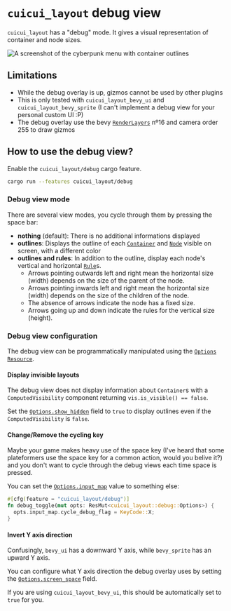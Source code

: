 # `cuicui_layout` debug view

`cuicui_layout` has a "debug" mode. It gives a visual representation of container
and node sizes.

![A screenshot of the cyberpunk menu with container outlines](https://user-images.githubusercontent.com/26321040/272255534-4cb44a1f-09c9-414e-870c-f5ebc3a468f6.jpg)

## Limitations

- While the debug overlay is up, gizmos cannot be used by other plugins
- This is only tested with `cuicui_layout_bevy_ui` and `cuicui_layout_bevy_sprite`
  (I can't implement a debug view for your personal custom UI :P)
- The debug overlay use the bevy [`RenderLayers`] nº16 and camera order 255 to draw gizmos

## How to use the debug view?

Enable the `cuicui_layout/debug` cargo feature.

```sh
cargo run --features cuicui_layout/debug
```

### Debug view mode

There are several view modes, you cycle through them by pressing the space bar:

- **nothing** (default): There is no additional informations displayed
- **outlines**: Displays the outline of each [`Container`] and [`Node`] visible
  on screen, with a different color
- **outlines and rules**: In addition to the outline, display each node's vertical
  and horizontal [`Rule`]s.
  - Arrows pointing outwards left and right mean the horizontal size (width) depends on
    the size of the parent of the node.
  - Arrows pointing inwards left and right mean the horizontal size (width) depends on
    the size of the children of the node.
  - The absence of arrows indicate the node has a fixed size.
  - Arrows going up and down indicate the rules for the vertical size (height).

### Debug view configuration

The debug view can be programmatically manipulated using the [`Options`] [`Resource`].

#### Display invisible layouts

The debug view does not display information about `Container`s with
a `ComputedVisibility` component returning `vis.is_visible() == false`.

Set the [`Options.show_hidden`] field to `true` to display outlines even if the
`ComputedVisibility` is `false`.

#### Change/Remove the cycling key

Maybe your game makes heavy use of the space key (I've heard that some plateformers use
the space key for a common action, would you belive it?) and you don't want to cycle
through the debug views each time space is pressed.

You can set the [`Options.input_map`] value to something else:

```rust
#[cfg(feature = "cuicui_layout/debug")]
fn debug_toggle(mut opts: ResMut<cuicui_layout::debug::Options>) {
  opts.input_map.cycle_debug_flag = KeyCode::X;
}
```

#### Invert Y axis direction

Confusingly, `bevy_ui` has a downward Y axis, while `bevy_sprite` has an upward
Y axis.

You can configure what Y axis direction the debug overlay uses by setting the
[`Options.screen_space`] field.

If you are using `cuicui_layout_bevy_ui`, this should be automatically set to
`true` for you.


[`Container`]: https://docs.rs/cuicui_layout/0.10.2/cuicui_layout/struct.Container.html
[`Node`]: https://docs.rs/cuicui_layout/0.10.2/cuicui_layout/enum.Node.html
[`Options`]: https://docs.rs/cuicui_layout/0.10.2/cuicui_layout/debug/struct.Options.html
[`Options.input_map`]: https://docs.rs/cuicui_layout/0.10.2/cuicui_layout/debug/struct.Options.html#structfield.input_map
[`Options.screen_space`]: https://docs.rs/cuicui_layout/0.10.2/cuicui_layout/debug/struct.Options.html#structfield.screen_space
[`Options.show_hidden`]: https://docs.rs/cuicui_layout/0.10.2/cuicui_layout/debug/struct.Options.html#structfield.show_hidden
[`RenderLayers`]: https://docs.rs/bevy/0.11/bevy/render/view/struct.RenderLayers.html
[`Resource`]: https://docs.rs/bevy/0.11/bevy/ecs/prelude/trait.Resource.html
[`Rule`]: https://docs.rs/cuicui_layout/0.10.2/cuicui_layout/enum.Rule.html
